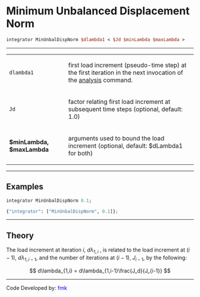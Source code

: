 # Minimum Unbalanced Displacement Norm

```tcl
integrator MinUnbalDispNorm $dlambda1 < $Jd $minLambda $maxLambda >
```

<hr />
<table>
<tbody>
<tr class="odd">
<td><p><code class="parameter-table-variable">dlambda1</code></p></td>
<td><p>first load increment (pseudo-time step) at the first iteration in
the next invocation of the <a href="Analysis_Command"
title="wikilink">analysis</a> command.</p></td>
</tr>
<tr class="even">
<td><p><code class="parameter-table-variable">Jd</code></p></td>
<td><p>factor relating first load increment at subsequent time steps
(optional, default: 1.0)</p></td>
</tr>
<tr class="odd">
<td><p><strong>$minLambda, $maxLambda</strong></p></td>
<td><p>arguments used to bound the load increment (optional, default:
$dLambda1 for both)</p></td>
</tr>
</tbody>
</table>
<hr />

## Examples

```tcl
integrator MinUnbalDispNorm 0.1;
```

```python
{"integrator": ["MinUnbalDispNorm", 0.1]};
```

<hr />

## Theory

The load increment at iteration $i$, $d\lambda_{1,i}$ , is related to the load
increment at $(i-1)$, $d\lambda_{1,i-1}$, and the number of iterations at
$(i-1)$, $J_{i-1}$, by the following:


$$
d\lambda_{1,i} = d\lambda_{1,i-1}\frac{J_d}{J_{i-1}}
$$

<hr />
<p>Code Developed by: <span style="color:blue"> fmk
</span></p>
